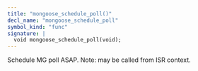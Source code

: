 ```yaml
---
title: "mongoose_schedule_poll()"
decl_name: "mongoose_schedule_poll"
symbol_kind: "func"
signature: |
  void mongoose_schedule_poll(void);
---
```


Schedule MG poll ASAP. Note: may be called from ISR context. 

